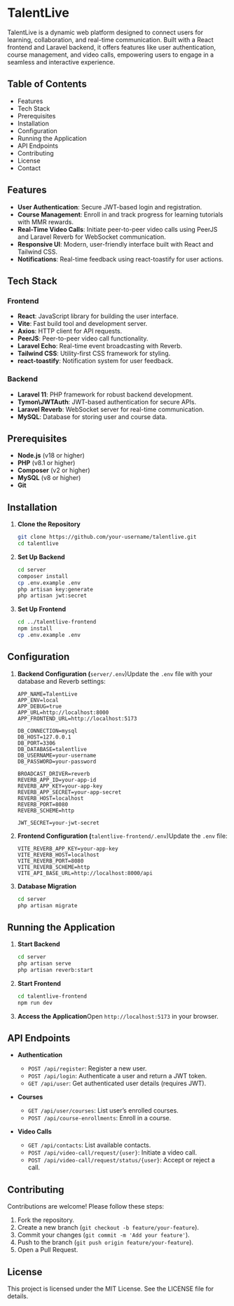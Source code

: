 # TalentLive

TalentLive is a dynamic web platform designed to connect users for learning, collaboration, and real-time communication. Built with a React frontend and Laravel backend, it offers features like user authentication, course management, and video calls, empowering users to engage in a seamless and interactive experience.

## Table of Contents

- Features
- Tech Stack
- Prerequisites
- Installation
- Configuration
- Running the Application
- API Endpoints
- Contributing
- License
- Contact

## Features

- **User Authentication**: Secure JWT-based login and registration.
- **Course Management**: Enroll in and track progress for learning tutorials with MMR rewards.
- **Real-Time Video Calls**: Initiate peer-to-peer video calls using PeerJS and Laravel Reverb for WebSocket communication.
- **Responsive UI**: Modern, user-friendly interface built with React and Tailwind CSS.
- **Notifications**: Real-time feedback using react-toastify for user actions.

## Tech Stack

### Frontend

- **React**: JavaScript library for building the user interface.
- **Vite**: Fast build tool and development server.
- **Axios**: HTTP client for API requests.
- **PeerJS**: Peer-to-peer video call functionality.
- **Laravel Echo**: Real-time event broadcasting with Reverb.
- **Tailwind CSS**: Utility-first CSS framework for styling.
- **react-toastify**: Notification system for user feedback.

### Backend

- **Laravel 11**: PHP framework for robust backend development.
- **Tymon\\JWTAuth**: JWT-based authentication for secure APIs.
- **Laravel Reverb**: WebSocket server for real-time communication.
- **MySQL**: Database for storing user and course data.

## Prerequisites

- **Node.js** (v18 or higher)
- **PHP** (v8.1 or higher)
- **Composer** (v2 or higher)
- **MySQL** (v8 or higher)
- **Git**

## Installation

1. **Clone the Repository**

   ```bash
   git clone https://github.com/your-username/talentlive.git
   cd talentlive
   ```

2. **Set Up Backend**

   ```bash
   cd server
   composer install
   cp .env.example .env
   php artisan key:generate
   php artisan jwt:secret
   ```

3. **Set Up Frontend**

   ```bash
   cd ../talentlive-frontend
   npm install
   cp .env.example .env
   ```

## Configuration

1. **Backend Configuration (**`server/.env`)Update the `.env` file with your database and Reverb settings:

   ```env
   APP_NAME=TalentLive
   APP_ENV=local
   APP_DEBUG=true
   APP_URL=http://localhost:8000
   APP_FRONTEND_URL=http://localhost:5173
   
   DB_CONNECTION=mysql
   DB_HOST=127.0.0.1
   DB_PORT=3306
   DB_DATABASE=talentlive
   DB_USERNAME=your-username
   DB_PASSWORD=your-password
   
   BROADCAST_DRIVER=reverb
   REVERB_APP_ID=your-app-id
   REVERB_APP_KEY=your-app-key
   REVERB_APP_SECRET=your-app-secret
   REVERB_HOST=localhost
   REVERB_PORT=8080
   REVERB_SCHEME=http
   
   JWT_SECRET=your-jwt-secret
   ```

2. **Frontend Configuration (**`talentlive-frontend/.env`)Update the `.env` file:

   ```env
   VITE_REVERB_APP_KEY=your-app-key
   VITE_REVERB_HOST=localhost
   VITE_REVERB_PORT=8080
   VITE_REVERB_SCHEME=http
   VITE_API_BASE_URL=http://localhost:8000/api
   ```

3. **Database Migration**

   ```bash
   cd server
   php artisan migrate
   ```

## Running the Application

1. **Start Backend**

   ```bash
   cd server
   php artisan serve
   php artisan reverb:start
   ```

2. **Start Frontend**

   ```bash
   cd talentlive-frontend
   npm run dev
   ```

3. **Access the Application**Open `http://localhost:5173` in your browser.

## API Endpoints

- **Authentication**

  - `POST /api/register`: Register a new user.
  - `POST /api/login`: Authenticate a user and return a JWT token.
  - `GET /api/user`: Get authenticated user details (requires JWT).

- **Courses**

  - `GET /api/user/courses`: List user’s enrolled courses.
  - `POST /api/course-enrollments`: Enroll in a course.

- **Video Calls**

  - `GET /api/contacts`: List available contacts.
  - `POST /api/video-call/request/{user}`: Initiate a video call.
  - `POST /api/video-call/request/status/{user}`: Accept or reject a call.

## Contributing

Contributions are welcome! Please follow these steps:

1. Fork the repository.
2. Create a new branch (`git checkout -b feature/your-feature`).
3. Commit your changes (`git commit -m 'Add your feature'`).
4. Push to the branch (`git push origin feature/your-feature`).
5. Open a Pull Request.

## License

This project is licensed under the MIT License. See the LICENSE file for details.